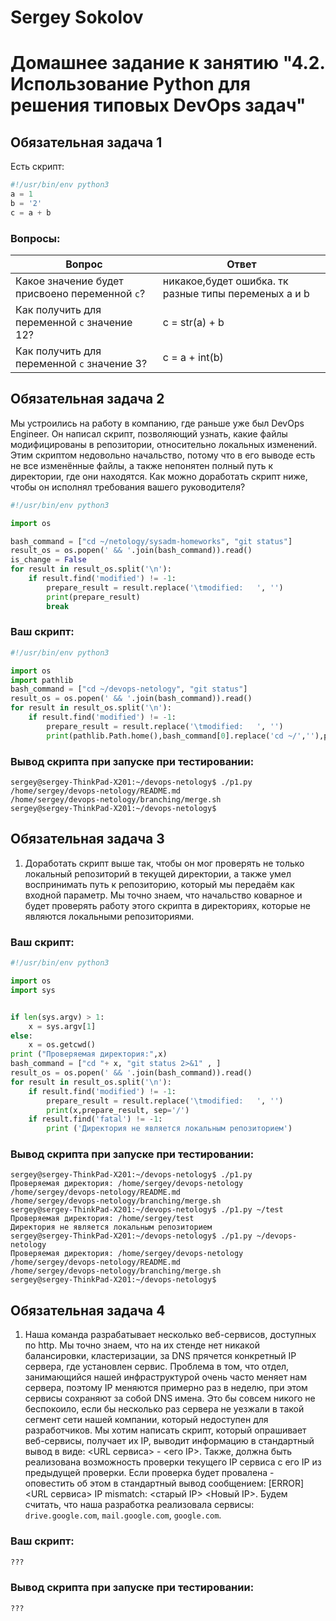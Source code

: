 # Sergey Sokolov
# Домашнее задание к занятию "4.2. Использование Python для решения типовых DevOps задач"

## Обязательная задача 1

Есть скрипт:
```python
#!/usr/bin/env python3
a = 1
b = '2'
c = a + b
```
### Вопросы:
| Вопрос  | Ответ |
| ------------- | ------------- |
| Какое значение будет присвоено переменной `c`?  | никакое,будет ошибка. тк разные типы переменых a и b |
| Как получить для переменной `c` значение 12?  | c = str(a) + b|
| Как получить для переменной `c` значение 3?  | c = a + int(b)|

## Обязательная задача 2
Мы устроились на работу в компанию, где раньше уже был DevOps Engineer. Он написал скрипт, позволяющий узнать, какие файлы модифицированы в репозитории, относительно локальных изменений. Этим скриптом недовольно начальство, потому что в его выводе есть не все изменённые файлы, а также непонятен полный путь к директории, где они находятся. Как можно доработать скрипт ниже, чтобы он исполнял требования вашего руководителя?

```python
#!/usr/bin/env python3

import os

bash_command = ["cd ~/netology/sysadm-homeworks", "git status"]
result_os = os.popen(' && '.join(bash_command)).read()
is_change = False
for result in result_os.split('\n'):
    if result.find('modified') != -1:
        prepare_result = result.replace('\tmodified:   ', '')
        print(prepare_result)
        break
```

### Ваш скрипт:
```python
#!/usr/bin/env python3

import os
import pathlib
bash_command = ["cd ~/devops-netology", "git status"]
result_os = os.popen(' && '.join(bash_command)).read()
for result in result_os.split('\n'):
    if result.find('modified') != -1:
        prepare_result = result.replace('\tmodified:   ', '')
        print(pathlib.Path.home(),bash_command[0].replace('cd ~/',''),prepare_result, sep='/')
```

### Вывод скрипта при запуске при тестировании:
```
sergey@sergey-ThinkPad-X201:~/devops-netology$ ./p1.py
/home/sergey/devops-netology/README.md
/home/sergey/devops-netology/branching/merge.sh
sergey@sergey-ThinkPad-X201:~/devops-netology$ 
```

## Обязательная задача 3
1. Доработать скрипт выше так, чтобы он мог проверять не только локальный репозиторий в текущей директории, а также умел воспринимать путь к репозиторию, который мы передаём как входной параметр. Мы точно знаем, что начальство коварное и будет проверять работу этого скрипта в директориях, которые не являются локальными репозиториями.

### Ваш скрипт:
```python
#!/usr/bin/env python3

import os
import sys


if len(sys.argv) > 1:
    x = sys.argv[1]
else: 
    x = os.getcwd()
print ("Проверяемая директория:",x)
bash_command = ["cd "+ x, "git status 2>&1" , ]
result_os = os.popen(' && '.join(bash_command)).read()
for result in result_os.split('\n'):
    if result.find('modified') != -1:
        prepare_result = result.replace('\tmodified:   ', '')
        print(x,prepare_result, sep='/')
    if result.find('fatal') != -1:
        print ('Директория не является локальным репозиторием')
```

### Вывод скрипта при запуске при тестировании:
```
sergey@sergey-ThinkPad-X201:~/devops-netology$ ./p1.py
Проверяемая директория: /home/sergey/devops-netology
/home/sergey/devops-netology/README.md
/home/sergey/devops-netology/branching/merge.sh
sergey@sergey-ThinkPad-X201:~/devops-netology$ ./p1.py ~/test
Проверяемая директория: /home/sergey/test
Директория не является локальным репозиторием
sergey@sergey-ThinkPad-X201:~/devops-netology$ ./p1.py ~/devops-netology
Проверяемая директория: /home/sergey/devops-netology
/home/sergey/devops-netology/README.md
/home/sergey/devops-netology/branching/merge.sh
sergey@sergey-ThinkPad-X201:~/devops-netology$ 
```

## Обязательная задача 4
1. Наша команда разрабатывает несколько веб-сервисов, доступных по http. Мы точно знаем, что на их стенде нет никакой балансировки, кластеризации, за DNS прячется конкретный IP сервера, где установлен сервис. Проблема в том, что отдел, занимающийся нашей инфраструктурой очень часто меняет нам сервера, поэтому IP меняются примерно раз в неделю, при этом сервисы сохраняют за собой DNS имена. Это бы совсем никого не беспокоило, если бы несколько раз сервера не уезжали в такой сегмент сети нашей компании, который недоступен для разработчиков. Мы хотим написать скрипт, который опрашивает веб-сервисы, получает их IP, выводит информацию в стандартный вывод в виде: <URL сервиса> - <его IP>. Также, должна быть реализована возможность проверки текущего IP сервиса c его IP из предыдущей проверки. Если проверка будет провалена - оповестить об этом в стандартный вывод сообщением: [ERROR] <URL сервиса> IP mismatch: <старый IP> <Новый IP>. Будем считать, что наша разработка реализовала сервисы: `drive.google.com`, `mail.google.com`, `google.com`.

### Ваш скрипт:
```python
???
```

### Вывод скрипта при запуске при тестировании:
```
???
```
